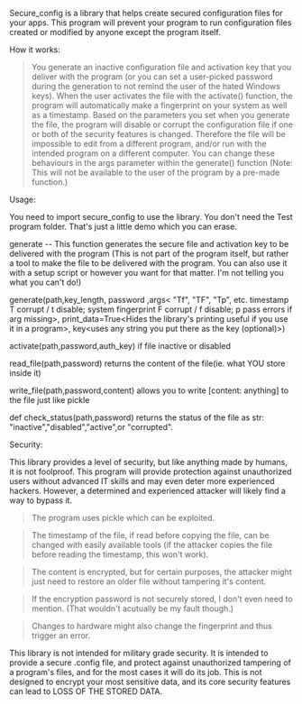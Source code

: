 Secure_config is a library that helps create secured configuration files for your apps. 
This program will prevent your program to run configuration files created or modified by 
anyone except the program itself. 

How it works:
> You generate an inactive configuration file and activation key that you deliver with the program (or you can 
    set a user-picked password during the generation to not remind the user of the hated Windows keys). 
> When the user activates the file with the activate() function, the program will automatically 
make a fingerprint on your system as well as a timestamp. 
> Based on the parameters you set when you generate the file, the program will disable or corrupt 
the configuration file if one or both of the security features is changed. 
> Therefore the file will be impossible to edit from a different program, and/or run with the intended program
on a different computer. You can change these behaviours in the args parameter within the generate() function
(Note: This will not be available to the user of the program by a pre-made function.)

Usage:

You need to import secure_config to use the library. You don't need the Test program folder. That's just a little demo which you can erase.


generate -- This  function generates the secure file and activation key to be delivered with the program (This is not part of the program itself, but rather a tool to make the file to be delivered with the program. You can also use it with a setup script or however you want for that matter. I'm not telling you what you can't do!)

generate(path,key_length, password <to be embeded in the program>,args< "Tf", "TF", "Tp", etc. timestamp T corrupt / t disable; system fingerprint F corrupt / f disable; p pass errors if arg missing>,
       print_data=True<Hides the library's printing useful if you use it in a program>, key<uses any string you put there as the key (optional)>)

activate(path,password,auth_key) if file inactive or disabled

read_file(path,password) returns the content of the file(ie. what YOU store inside it)

write_file(path,password,content) allows you to write [content: anything] to the file just like pickle

def check_status(path,password) returns the status of the file as str: "inactive","disabled","active",or "corrupted".

Security:

This library provides a level of security, but like anything made by humans, it is not foolproof. This program will provide protection against unauthorized users without advanced IT skills and may even deter more experienced hackers. However, a determined and experienced attacker will likely find a way to bypass it.

> The program uses pickle which can be exploited.

> The timestamp of the file, if read before copying the file, can be changed with easily available tools (if the attacker copies the file before reading the timestamp, this won't work).

> The content is encrypted, but for certain purposes, the attacker might just need to restore an older file without tampering it's content. 

> If the encryption password is not securely stored, I don't even need to mention. (That wouldn't acutually be my fault though.)

> Changes to hardware might also change the fingerprint and thus trigger an error.

This library is not intended for military grade security. It is intended to provide a secure .config file, and protect against unauthorized tampering of a program's files, and for the most cases it will do its job. This is not designed to encrypt your most sensitive data, and its core security features can lead to LOSS OF THE STORED DATA. 




